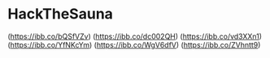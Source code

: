 # HackTheSauna
(https://ibb.co/bQSfVZv)
(https://ibb.co/dc002QH)
(https://ibb.co/vd3XXn1)
(https://ibb.co/YfNKcYm)
(https://ibb.co/WgV6dfV)
(https://ibb.co/ZVhntt9)
